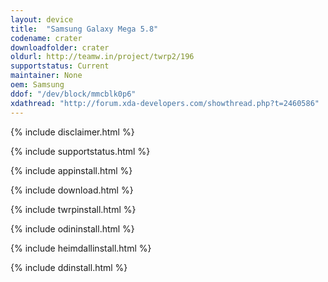 ```yaml
---
layout: device
title:  "Samsung Galaxy Mega 5.8"
codename: crater
downloadfolder: crater
oldurl: http://teamw.in/project/twrp2/196
supportstatus: Current
maintainer: None
oem: Samsung
ddof: "/dev/block/mmcblk0p6"
xdathread: "http://forum.xda-developers.com/showthread.php?t=2460586"
---
```


{% include disclaimer.html %}

{% include supportstatus.html %}

{% include appinstall.html %}

{% include download.html %}

{% include twrpinstall.html %}

{% include odininstall.html %}

{% include heimdallinstall.html %}

{% include ddinstall.html %}
